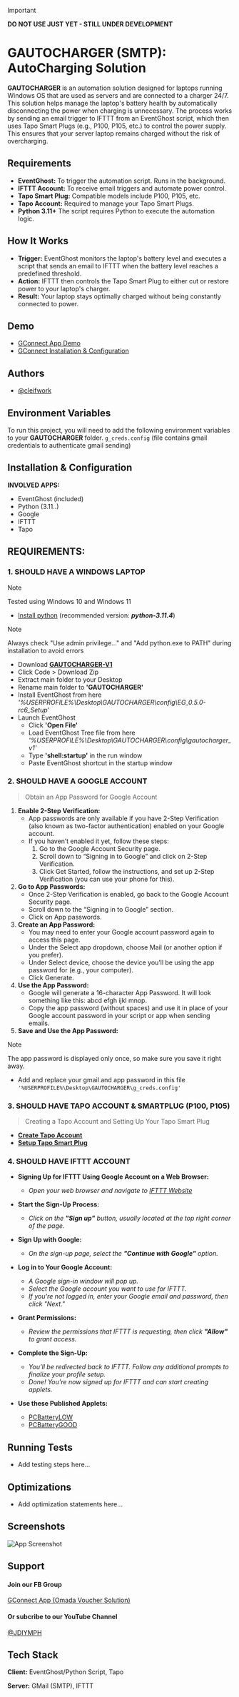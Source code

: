 
> [!IMPORTANT]
> **DO NOT USE JUST YET - STILL UNDER DEVELOPMENT** 


# GAUTOCHARGER (SMTP): AutoCharging Solution

**GAUTOCHARGER** is an automation solution designed for laptops running Windows OS that are used as servers and are connected to a charger 24/7. This solution helps manage the laptop's battery health by automatically disconnecting the power when charging is unnecessary. The process works by sending an email trigger to IFTTT from an EventGhost script, which then uses Tapo Smart Plugs (e.g., P100, P105, etc.) to control the power supply. This ensures that your server laptop remains charged without the risk of overcharging.

## **Requirements**
- **EventGhost:** To trigger the automation script. Runs in the background.
- **IFTTT Account:** To receive email triggers and automate power control.
- **Tapo Smart Plug:** Compatible models include P100, P105, etc.
- **Tapo Account:** Required to manage your Tapo Smart Plugs.
- **Python 3.11+** The script requires Python to execute the automation logic.

## **How It Works**
- **Trigger:** EventGhost monitors the laptop's battery level and executes a script that sends an email to IFTTT when the battery level reaches a predefined threshold.
- **Action:** IFTTT then controls the Tapo Smart Plug to either cut or restore power to your laptop's charger.
- **Result:** Your laptop stays optimally charged without being constantly connected to power.

## Demo

-   [GConnect App Demo](https://www.youtube.com/)
-   [GConnect Installation & Configuration](https://www.youtube.com/)


## Authors

- [@cleifwork](https://www.github.com/cleifwork)
## Environment Variables

To run this project, you will need to add the following environment variables to your **GAUTOCHARGER** folder.
`g_creds.config` (file contains gmail credentials to authenticate gmail sending)

## Installation & Configuration

**INVOLVED APPS:**
- EventGhost (included)
- Python (3.11..)
- Google 
- IFTTT 
- Tapo 


## REQUIREMENTS:

### 1. SHOULD HAVE A WINDOWS LAPTOP
> [!NOTE] 
> Tested using Windows 10 and Windows 11

- [Install python](https://www.python.org/downloads/) (recommended version: _**python-3.11.4**_)
> [!NOTE] 
> Always check "Use admin privilege..." and "Add python.exe to PATH" during installation to avoid errors
  	
- Download **[GAUTOCHARGER-V1](https://github.com/cleifwork/GAUTOCHARGER/tree/GAUTOCHARGER-V1)**
- Click Code > Download Zip
- Extract main folder to your Desktop
- Rename main folder to **'GAUTOCHARGER'**
- Install EventGhost from here _'%USERPROFILE%\Desktop\GAUTOCHARGER\config\EG_0.5.0-rc6_Setup'_ 
- Launch EventGhost
	- Click **'Open File'**
	- Load EventGhost Tree file from here _'%USERPROFILE%\Desktop\GAUTOCHARGER\config\gautocharger_v1'_ 
	- Type **'shell:startup'** in the run window
	- Paste EventGhost shortcut in the startup window

### 2. SHOULD HAVE A GOOGLE ACCOUNT
> Obtain an App Password for Google Account
1. **Enable 2-Step Verification:**
	- App passwords are only available if you have 2-Step Verification (also known as two-factor authentication) enabled on your Google account.
	- If you haven’t enabled it yet, follow these steps:
		1. Go to the Google Account Security page.
		2. Scroll down to “Signing in to Google” and click on 2-Step Verification.
		3. Click Get Started, follow the instructions, and set up 2-Step Verification (you can use your phone for this).
2. **Go to App Passwords:**
	- Once 2-Step Verification is enabled, go back to the Google Account Security page.
	- Scroll down to the “Signing in to Google” section.
	- Click on App passwords.
3. **Create an App Password:**
	- You may need to enter your Google account password again to access this page.
	- Under the Select app dropdown, choose Mail (or another option if you prefer).
	- Under Select device, choose the device you’ll be using the app password for (e.g., your computer).
	- Click Generate.
4. **Use the App Password:**
	- Google will generate a 16-character App Password. It will look something like this: abcd efgh ijkl mnop.
	- Copy the app password (without spaces) and use it in place of your Google account password in your script or app when sending emails.
5. **Save and Use the App Password:**
> [!NOTE] 
> The app password is displayed only once, so make sure you save it right away.
- Add and replace your gmail and app password in this file ```'%USERPROFILE%\Desktop\GAUTOCHARGER\g_creds.config'```


### 3. SHOULD HAVE TAPO ACCOUNT & SMARTPLUG (P100, P105)
> Creating a Tapo Account and Setting Up Your Tapo Smart Plug

- **[Create Tapo Account](https://www.youtube.com/watch?v=77Lt1sZykJg)**
- **[Setup Tapo Smart Plug](https://www.youtube.com/watch?v=Mbzdlxxn3cw)**

### 4. SHOULD HAVE IFTTT ACCOUNT
- **Signing Up for IFTTT Using Google Account on a Web Browser:**
	- _Open your web browser and navigate to [IFTTT Website](https://ifttt.com/explore)_

- **Start the Sign-Up Process:**
	- _Click on the **"Sign up"** button, usually located at the top right corner of the page._

- **Sign Up with Google:**
	- _On the sign-up page, select the **"Continue with Google"** option._

- **Log in to Your Google Account:**
	- _A Google sign-in window will pop up._
	- _Select the Google account you want to use for IFTTT._ 
	- _If you're not logged in, enter your Google email and password, then click "Next."_

- **Grant Permissions:**
	- _Review the permissions that IFTTT is requesting, then click **"Allow"** to grant access._

- **Complete the Sign-Up:**
	- _You’ll be redirected back to IFTTT. Follow any additional prompts to finalize your profile setup._
	- _Done! You're now signed up for IFTTT and can start creating applets._

- **Use these Published Applets:**
	- [PCBatteryLOW](https://ift.tt/XJS4DhE)
	- [PCBatteryGOOD](https://ift.tt/DkObnye)

## Running Tests
-   Add testing steps here...

## Optimizations
- Add optimization statements here...

## Screenshots
![App Screenshot](https://drive.google.com/uc?export=view&id=18M-28ac02I2GbAQpDuyhXgcNlsGsb8vU)

## Support

#### Join our FB Group
[GConnect App (Omada Voucher Solution)](https://www.facebook.com/groups/1776872022780742) 
  
#### Or subcribe to our YouTube Channel
[@JDIYMPH](https://www.youtube.com/channel/UC9O3ezuyjS7C6V7-ZAHCQrA)
## Tech Stack

**Client:** EventGhost/Python Script, Tapo

**Server:** GMail (SMTP), IFTTT 
